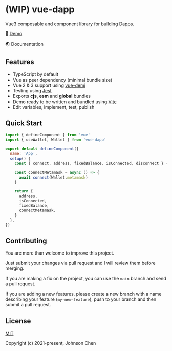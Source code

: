 # (WIP) vue-dapp

Vue3 composable and component library for building Dapps.

👀 [Demo](https://vue-dapp-demo.netlify.app/)

🌏 Documentation

## Features
- TypeScript by default
- Vue as peer dependency (minimal bundle size)
- Vue 2 & 3 support using [vue-demi](https://github.com/antfu/vue-demi)
- Testing using [Jest](https://jestjs.io)
- Exports **cjs**, **esm** and **global** bundles
- Demo ready to be written and bundled using [Vite](https://vitejs.dev/)
- Edit variables, implement, test, publish

## Quick Start
```javascript
import { defineComponent } from 'vue'
import { useWallet, Wallet } from 'vue-dapp'

export default defineComponent({
  name: 'App',
  setup() {
    const { connect, address, fixedBalance, isConnected, disconnect } = useWallet()

    const connectMetamask = async () => {
      await connect(Wallet.metamask)
    }

    return {
      address,
      isConnected,
      fixedBalance,
      connectMetamask,
    }
  },
})
```

## Contributing

You are more than welcome to improve this project.

Just submit your changes via pull request and I will review them before merging.

If you are making a fix on the project, you can use the `main` branch and send a pull request.

If you are adding a new features, please create a new branch with a name describing your feature (`my-new-feature`), push to your branch and then submit a pull request.


## License

[MIT](https://opensource.org/licenses/MIT)

Copyright (c) 2021-present, Johnson Chen